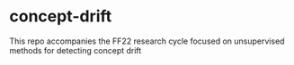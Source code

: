 # concept-drift
This repo accompanies the FF22 research cycle focused on unsupervised methods for detecting concept drift
